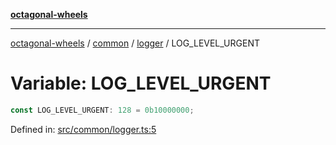 [**octagonal-wheels**](../../../README.md)

***

[octagonal-wheels](../../../modules.md) / [common](../../README.md) / [logger](../README.md) / LOG\_LEVEL\_URGENT

# Variable: LOG\_LEVEL\_URGENT

```ts
const LOG_LEVEL_URGENT: 128 = 0b10000000;
```

Defined in: [src/common/logger.ts:5](https://github.com/vrtmrz/octagonal-wheels/blob/main/src/common/logger.ts#L5)
